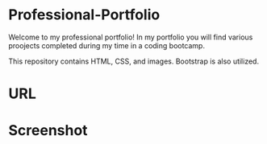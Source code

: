 # Professional-Portfolio

<p>Welcome to my professional portfolio! In my portfolio you will find various proojects completed during my time in a coding bootcamp.</p>

<p>This repository contains HTML, CSS, and images. Bootstrap is also utilized.</p>

<h1>URL</h1>

<h1>Screenshot</h1>